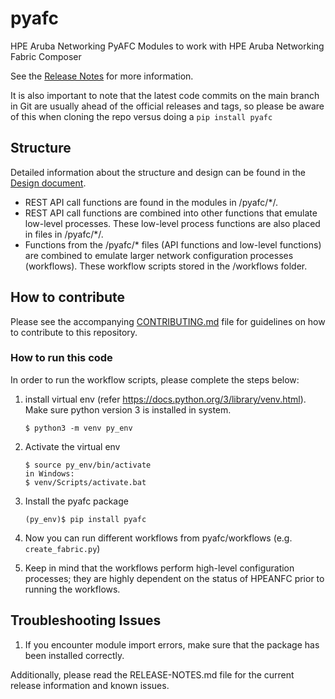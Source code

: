 # pyafc
HPE Aruba Networking PyAFC Modules to work with HPE Aruba Networking Fabric Composer

See the [Release Notes](RELEASE-NOTES.md) for more information.

It is also important to note that the latest code commits on the main branch in Git are usually ahead of the official releases and tags, so please be aware of this when cloning the repo versus doing a `pip install pyafc`

## Structure
Detailed information about the structure and design can be found in the [Design document](pyafc/DESIGN.md).

* REST API call functions are found in the modules in /pyafc/*/.
* REST API call functions are combined into other functions that emulate low-level processes. These low-level process functions are also placed in files in /pyafc/*/.
* Functions from the /pyafc/* files (API functions and low-level functions) are combined to emulate larger network configuration processes (workflows). These workflow scripts stored in the /workflows folder.


## How to contribute

Please see the accompanying [CONTRIBUTING.md](CONTRIBUTING.md) file for guidelines on how to contribute to this repository.

### How to run this code
In order to run the workflow scripts, please complete the steps below:
1. install virtual env (refer https://docs.python.org/3/library/venv.html). Make sure python version 3 is installed in system.

    ```
    $ python3 -m venv py_env
    ```
2. Activate the virtual env
    ```
    $ source py_env/bin/activate
    in Windows:
    $ venv/Scripts/activate.bat
    ```
3. Install the pyafc package
    ```
    (py_env)$ pip install pyafc
    ```
4. Now you can run different workflows from pyafc/workflows (e.g. `create_fabric.py`)
5. Keep in mind that the workflows perform high-level configuration processes; they are highly dependent on the status of HPEANFC prior to running the workflows.

## Troubleshooting Issues
1. If you encounter module import errors, make sure that the package has been installed correctly.

Additionally, please read the RELEASE-NOTES.md file for the current release information and known issues.
